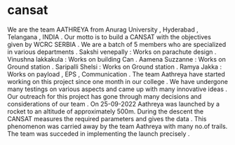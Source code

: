 # cansat
We are the team AATHREYA from Anurag University ,
Hyderabad , Telangana , INDIA . Our motto is to build a CANSAT with the
objectives given by WCRC SERBIA . We are a batch of 5 members who are
specialized in various departments .
Sakshi venepally : Works on parachute design .
Vinushna lakkakula : Works on building Can .
Aamena Suzzanne : Works on Ground station .
Saripalli Shelsi : Works on Ground station .
Ramya Jakka : Works on payload , EPS , Communication .
The team Aathreya have started working on this project since one month in our
college . We have undergone many testings on various aspects and came up with
many innovative ideas . Our outreach for this project has gone through many
decisions and considerations of our team . On 25-09-2022 Aathreya was launched
by a rocket to an altitude of approximately 500m. During the descent the CANSAT
measures the required parameters and gives the data . This phenomenon was
carried away by the team Aathreya with many no.of trails. The team was
succeded in implementing the launch precisely .
